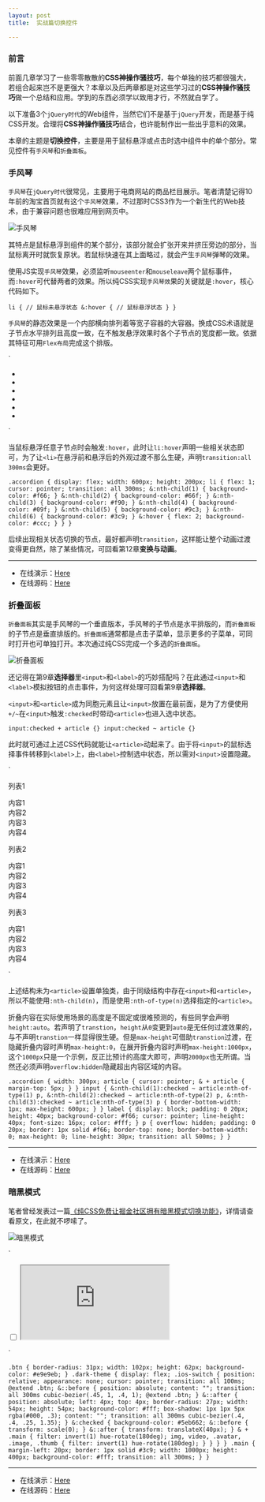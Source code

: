 ```yaml
---
layout: post
title:  实战篇切换控件

---
```



### 前言

前面几章学习了一些零零散散的**CSS神操作骚技巧**，每个单独的技巧都很强大，若组合起来岂不是更强大？本章以及后两章都是对这些学习过的**CSS神操作骚技巧**做一个总结和应用。学到的东西必须学以致用才行，不然就白学了。

以下准备3个`jQuery时代`的Web组件，当然它们不是基于`jQuery`开发，而是基于纯CSS开发。合理将**CSS神操作骚技巧**结合，也许能制作出一些出乎意料的效果。

本章的主题是**切换控件**，主要是用于鼠标悬浮或点击时选中组件中的单个部分。常见控件有`手风琴`和`折叠面板`。

### 手风琴

`手风琴`在`jQuery时代`很常见，主要用于电商网站的商品栏目展示。笔者清楚记得10年前的淘宝首页就有这个`手风琴`效果，不过那时CSS3作为一个新生代的Web技术，由于兼容问题也很难应用到网页中。

![手风琴](https://p6-juejin.byteimg.com/tos-cn-i-k3u1fbpfcp/53799079522e49bc911d340f08ea4275~tplv-k3u1fbpfcp-zoom-1.image)

其特点是鼠标悬浮到组件的某个部分，该部分就会扩张开来并挤压旁边的部分，当鼠标离开时就恢复原状。若鼠标快速在其上面略过，就会产生`手风琴`弹琴的效果。

使用JS实现`手风琴`效果，必须监听`mouseenter`和`mouseleave`两个鼠标事件，而`:hover`可代替两者的效果。所以纯CSS实现`手风琴效`果的关键就是`:hover`，核心代码如下。

`li {
    // 鼠标未悬浮状态
    &:hover {
        // 鼠标悬浮状态
    }
}` 

`手风琴`的静态效果是一个内部横向排列着等宽子容器的大容器。换成CSS术语就是子节点水平排列且高度一致，在不触发悬浮效果时各个子节点的宽度都一致。依据其特征可用`Flex布局`完成这个排版。

`<ul class="accordion">
    <li></li>
    <li></li>
    <li></li>
    <li></li>
    <li></li>
    <li></li>
</ul>` 

当鼠标悬浮任意子节点时会触发`:hover`，此时让`li:hover`声明一些相关状态即可，为了让`<li>`在悬浮前和悬浮后的外观过渡不那么生硬，声明`transition:all 300ms`会更好。

`.accordion {
    display: flex;
    width: 600px;
    height: 200px;
    li {
        flex: 1;
        cursor: pointer;
        transition: all 300ms;
        &:nth-child(1) {
            background-color: #f66;
        }
        &:nth-child(2) {
            background-color: #66f;
        }
        &:nth-child(3) {
            background-color: #f90;
        }
        &:nth-child(4) {
            background-color: #09f;
        }
        &:nth-child(5) {
            background-color: #9c3;
        }
        &:nth-child(6) {
            background-color: #3c9;
        }
        &:hover {
            flex: 2;
            background-color: #ccc;
        }
    }
}` 

后续出现相关状态切换的节点，最好都声明`transition`，这样能让整个动画过渡变得更自然，除了某些情况，可回看第12章**变换与动画**。

* * *

* 在线演示：[Here](https://codepen.io/JowayYoung/pen/qBZQNjX)
* 在线源码：[Here](https://github.com/JowayYoung/idea-css/blob/master/icss/src/components/component/%E6%89%8B%E9%A3%8E%E7%90%B4.vue)

### 折叠面板

`折叠面板`其实是手风琴的一个垂直版本，手风琴的子节点是水平排版的，而`折叠面板`的子节点是垂直排版的。`折叠面板`通常都是点击子菜单，显示更多的子菜单，可同时打开也可单独打开。本次通过纯CSS完成一个多选的`折叠面板`。

![折叠面板](https://p1-juejin.byteimg.com/tos-cn-i-k3u1fbpfcp/9b24a0e218454e429e11302656fc437c~tplv-k3u1fbpfcp-zoom-1.image)

还记得在第9章**选择器**里`<input>`和`<label>`的巧妙搭配吗？在此通过`<input>`和`<label>`模拟按钮的点击事件，为何这样处理可回看第9章**选择器**。

`<input>`和`<article>`成为同胞元素且让`<input>`放置在最前面，是为了方便使用`+/~`在`<input>`触发`:checked`时带动`<article>`也进入选中状态。

`input:checked + article {}
input:checked ~ article {}` 

此时就可通过上述CSS代码就能让`<article>`动起来了。由于将`<input>`的鼠标选择事件转移到`<label>`上，由`<label>`控制选中状态，所以需对`<input>`设置隐藏。

`<div class="accordion">
    <input id="collapse1" type="checkbox" hidden>
    <input id="collapse2" type="checkbox" hidden>
    <input id="collapse3" type="checkbox" hidden>
    <article>
        <label for="collapse1">列表1</label>
        <p>内容1<br>内容2<br>内容3<br>内容4</p>
    </article>
    <article>
        <label for="collapse2">列表2</label>
        <p>内容1<br>内容2<br>内容3<br>内容4</p>
    </article>
    <article>
        <label for="collapse3">列表3</label>
        <p>内容1<br>内容2<br>内容3<br>内容4</p>
    </article>
</div>` 

上述结构未为`<article>`设置单独类，由于同级结构中存在`<input>`和`<article>`，所以不能使用`:nth-child(n)`，而是使用`:nth-of-type(n)`选择指定的`<article>`。

折叠内容在实际使用场景的高度是不固定或很难预测的，有些同学会声明`height:auto`。若声明了`transtion`，`height`从`0`变更到`auto`是无任何过渡效果的，与不声明`transtion`一样显得很生硬。但是`max-height`可借助`transtion`过渡，在隐藏折叠内容时声明`max-height:0`，在展开折叠内容时声明`max-height:1000px`，这个`1000px`只是一个示例，反正比预计的高度大即可，声明`2000px`也无所谓。当然还必须声明`overflow:hidden`隐藏超出内容区域的内容。

`.accordion {
    width: 300px;
    article {
        cursor: pointer;
        & + article {
            margin-top: 5px;
        }
    }
    input {
        &:nth-child(1):checked ~ article:nth-of-type(1) p,
        &:nth-child(2):checked ~ article:nth-of-type(2) p,
        &:nth-child(3):checked ~ article:nth-of-type(3) p {
            border-bottom-width: 1px;
            max-height: 600px;
        }
    }
    label {
        display: block;
        padding: 0 20px;
        height: 40px;
        background-color: #f66;
        cursor: pointer;
        line-height: 40px;
        font-size: 16px;
        color: #fff;
    }
    p {
        overflow: hidden;
        padding: 0 20px;
        border: 1px solid #f66;
        border-top: none;
        border-bottom-width: 0;
        max-height: 0;
        line-height: 30px;
        transition: all 500ms;
    }
}` 

* * *

* 在线演示：[Here](https://codepen.io/JowayYoung/pen/NWKRMjo)
* 在线源码：[Here](https://github.com/JowayYoung/idea-css/blob/master/icss/src/components/component/%E6%8A%98%E5%8F%A0%E9%9D%A2%E6%9D%BF.vue)

### 暗黑模式

笔者曾经发表过一篇[《纯CSS免费让掘金社区拥有暗黑模式切换功能》](https://juejin.im/post/6862599699334725639)，详情请查看原文，在此就不啰嗦了。

![暗黑模式](https://p6-juejin.byteimg.com/tos-cn-i-k3u1fbpfcp/cb12a153c6ab4a7185e982678853f293~tplv-k3u1fbpfcp-zoom-1.image)

`<div class="dark-theme">
    <input class="ios-switch" type="checkbox">
    <iframe class="main" src="https://juejin.im"></iframe>
</div>` 

`.btn {
    border-radius: 31px;
    width: 102px;
    height: 62px;
    background-color: #e9e9eb;
}
.dark-theme {
    display: flex;
    .ios-switch {
        position: relative;
        appearance: none;
        cursor: pointer;
        transition: all 100ms;
        @extend .btn;
        &::before {
            position: absolute;
            content: "";
            transition: all 300ms cubic-bezier(.45, 1, .4, 1);
            @extend .btn;
        }
        &::after {
            position: absolute;
            left: 4px;
            top: 4px;
            border-radius: 27px;
            width: 54px;
            height: 54px;
            background-color: #fff;
            box-shadow: 1px 1px 5px rgba(#000, .3);
            content: "";
            transition: all 300ms cubic-bezier(.4, .4, .25, 1.35);
        }
        &:checked {
            background-color: #5eb662;
            &::before {
                transform: scale(0);
            }
            &::after {
                transform: translateX(40px);
            }
            & + .main {
                filter: invert(1) hue-rotate(180deg);
                img,
                video,
                .avatar,
                .image,
                .thumb {
                    filter: invert(1) hue-rotate(180deg);
                }
            }
        }
    }
    .main {
        margin-left: 20px;
        border: 1px solid #3c9;
        width: 1000px;
        height: 400px;
        background-color: #fff;
        transition: all 300ms;
    }
}` 

* * *

* 在线演示：[Here](https://codepen.io/JowayYoung/pen/mdPEjoz)
* 在线源码：[Here](https://github.com/JowayYoung/idea-css/blob/master/icss/src/components/color/%E4%BD%BF%E7%94%A8filter%E5%BC%80%E5%90%AF%E6%9A%97%E9%BB%91%E6%A8%A1%E5%BC%8F.vue)